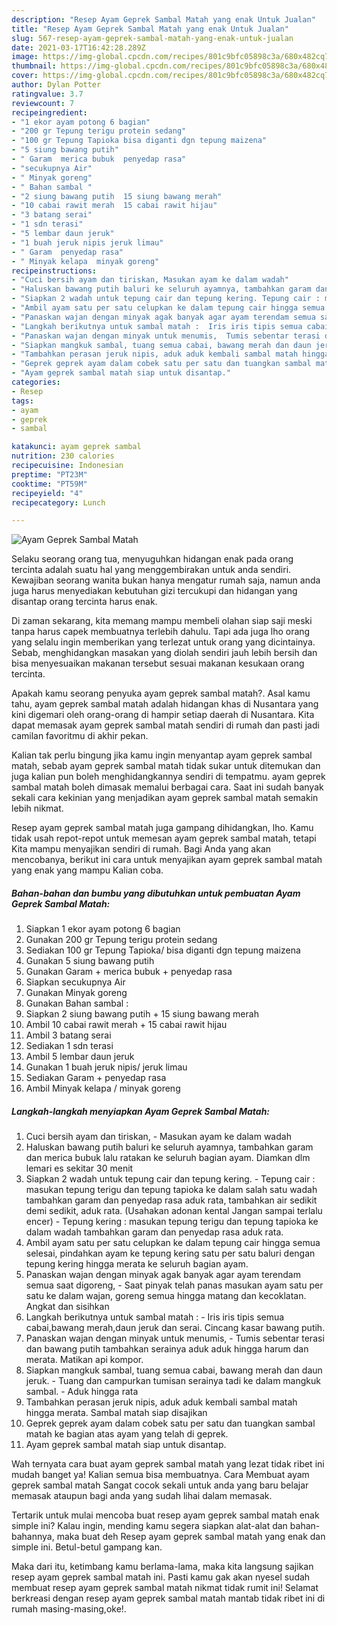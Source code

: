 ```yaml
---
description: "Resep Ayam Geprek Sambal Matah yang enak Untuk Jualan"
title: "Resep Ayam Geprek Sambal Matah yang enak Untuk Jualan"
slug: 567-resep-ayam-geprek-sambal-matah-yang-enak-untuk-jualan
date: 2021-03-17T16:42:28.289Z
image: https://img-global.cpcdn.com/recipes/801c9bfc05898c3a/680x482cq70/ayam-geprek-sambal-matah-foto-resep-utama.jpg
thumbnail: https://img-global.cpcdn.com/recipes/801c9bfc05898c3a/680x482cq70/ayam-geprek-sambal-matah-foto-resep-utama.jpg
cover: https://img-global.cpcdn.com/recipes/801c9bfc05898c3a/680x482cq70/ayam-geprek-sambal-matah-foto-resep-utama.jpg
author: Dylan Potter
ratingvalue: 3.7
reviewcount: 7
recipeingredient:
- "1 ekor ayam potong 6 bagian"
- "200 gr Tepung terigu protein sedang"
- "100 gr Tepung Tapioka bisa diganti dgn tepung maizena"
- "5 siung bawang putih"
- " Garam  merica bubuk  penyedap rasa"
- "secukupnya Air"
- " Minyak goreng"
- " Bahan sambal "
- "2 siung bawang putih  15 siung bawang merah"
- "10 cabai rawit merah  15 cabai rawit hijau"
- "3 batang serai"
- "1 sdn terasi"
- "5 lembar daun jeruk"
- "1 buah jeruk nipis jeruk limau"
- " Garam  penyedap rasa"
- " Minyak kelapa  minyak goreng"
recipeinstructions:
- "Cuci bersih ayam dan tiriskan, Masukan ayam ke dalam wadah"
- "Haluskan bawang putih baluri ke seluruh ayamnya, tambahkan garam dan merica bubuk lalu ratakan ke seluruh bagian ayam. Diamkan dlm lemari es sekitar 30 menit"
- "Siapkan 2 wadah untuk tepung cair dan tepung kering. Tepung cair : masukan tepung terigu dan tepung tapioka ke dalam salah satu wadah tambahkan garam dan penyedap rasa aduk rata, tambahkan air sedikit demi sedikit, aduk rata. (Usahakan adonan kental Jangan sampai terlalu encer)  Tepung kering : masukan tepung terigu dan tepung tapioka ke dalam wadah tambahkan garam dan penyedap rasa aduk rata."
- "Ambil ayam satu per satu celupkan ke dalam tepung cair hingga semua selesai, pindahkan ayam ke tepung kering satu per satu baluri dengan tepung kering hingga merata ke seluruh bagian ayam."
- "Panaskan wajan dengan minyak agak banyak agar ayam terendam semua saat digoreng, Saat pinyak telah panas masukan ayam satu per satu ke dalam wajan, goreng semua hingga matang dan kecoklatan. Angkat dan sisihkan"
- "Langkah berikutnya untuk sambal matah :  Iris iris tipis semua cabai,bawang merah,daun jeruk dan serai. Cincang kasar bawang putih."
- "Panaskan wajan dengan minyak untuk menumis,  Tumis sebentar terasi dan bawang putih tambahkan serainya aduk aduk hingga harum dan merata. Matikan api kompor."
- "Siapkan mangkuk sambal, tuang semua cabai, bawang merah dan daun jeruk. Tuang dan campurkan tumisan serainya tadi ke dalam mangkuk sambal. Aduk hingga rata"
- "Tambahkan perasan jeruk nipis, aduk aduk kembali sambal matah hingga merata. Sambal matah siap disajikan"
- "Geprek geprek ayam dalam cobek satu per satu dan tuangkan sambal matah ke bagian atas ayam yang telah di geprek."
- "Ayam geprek sambal matah siap untuk disantap."
categories:
- Resep
tags:
- ayam
- geprek
- sambal

katakunci: ayam geprek sambal 
nutrition: 230 calories
recipecuisine: Indonesian
preptime: "PT23M"
cooktime: "PT59M"
recipeyield: "4"
recipecategory: Lunch

---
```



![Ayam Geprek Sambal Matah](https://img-global.cpcdn.com/recipes/801c9bfc05898c3a/680x482cq70/ayam-geprek-sambal-matah-foto-resep-utama.jpg)

Selaku seorang orang tua, menyuguhkan hidangan enak pada orang tercinta adalah suatu hal yang menggembirakan untuk anda sendiri. Kewajiban seorang  wanita bukan hanya mengatur rumah saja, namun anda juga harus menyediakan kebutuhan gizi tercukupi dan hidangan yang disantap orang tercinta harus enak.

Di zaman  sekarang, kita memang mampu membeli olahan siap saji meski tanpa harus capek membuatnya terlebih dahulu. Tapi ada juga lho orang yang selalu ingin memberikan yang terlezat untuk orang yang dicintainya. Sebab, menghidangkan masakan yang diolah sendiri jauh lebih bersih dan bisa menyesuaikan makanan tersebut sesuai makanan kesukaan orang tercinta. 



Apakah kamu seorang penyuka ayam geprek sambal matah?. Asal kamu tahu, ayam geprek sambal matah adalah hidangan khas di Nusantara yang kini digemari oleh orang-orang di hampir setiap daerah di Nusantara. Kita dapat memasak ayam geprek sambal matah sendiri di rumah dan pasti jadi camilan favoritmu di akhir pekan.

Kalian tak perlu bingung jika kamu ingin menyantap ayam geprek sambal matah, sebab ayam geprek sambal matah tidak sukar untuk ditemukan dan juga kalian pun boleh menghidangkannya sendiri di tempatmu. ayam geprek sambal matah boleh dimasak memalui berbagai cara. Saat ini sudah banyak sekali cara kekinian yang menjadikan ayam geprek sambal matah semakin lebih nikmat.

Resep ayam geprek sambal matah juga gampang dihidangkan, lho. Kamu tidak usah repot-repot untuk memesan ayam geprek sambal matah, tetapi Kita mampu menyajikan sendiri di rumah. Bagi Anda yang akan mencobanya, berikut ini cara untuk menyajikan ayam geprek sambal matah yang enak yang mampu Kalian coba.

<!--inarticleads1-->

##### Bahan-bahan dan bumbu yang dibutuhkan untuk pembuatan Ayam Geprek Sambal Matah:

1. Siapkan 1 ekor ayam potong 6 bagian
1. Gunakan 200 gr Tepung terigu protein sedang
1. Sediakan 100 gr Tepung Tapioka/ bisa diganti dgn tepung maizena
1. Gunakan 5 siung bawang putih
1. Gunakan  Garam + merica bubuk + penyedap rasa
1. Siapkan secukupnya Air
1. Gunakan  Minyak goreng
1. Gunakan  Bahan sambal :
1. Siapkan 2 siung bawang putih + 15 siung bawang merah
1. Ambil 10 cabai rawit merah + 15 cabai rawit hijau
1. Ambil 3 batang serai
1. Sediakan 1 sdn terasi
1. Ambil 5 lembar daun jeruk
1. Gunakan 1 buah jeruk nipis/ jeruk limau
1. Sediakan  Garam + penyedap rasa
1. Ambil  Minyak kelapa / minyak goreng




<!--inarticleads2-->

##### Langkah-langkah menyiapkan Ayam Geprek Sambal Matah:

1. Cuci bersih ayam dan tiriskan, - Masukan ayam ke dalam wadah
1. Haluskan bawang putih baluri ke seluruh ayamnya, tambahkan garam dan merica bubuk lalu ratakan ke seluruh bagian ayam. Diamkan dlm lemari es sekitar 30 menit
1. Siapkan 2 wadah untuk tepung cair dan tepung kering. - Tepung cair : masukan tepung terigu dan tepung tapioka ke dalam salah satu wadah tambahkan garam dan penyedap rasa aduk rata, tambahkan air sedikit demi sedikit, aduk rata. (Usahakan adonan kental Jangan sampai terlalu encer)  - Tepung kering : masukan tepung terigu dan tepung tapioka ke dalam wadah tambahkan garam dan penyedap rasa aduk rata.
1. Ambil ayam satu per satu celupkan ke dalam tepung cair hingga semua selesai, pindahkan ayam ke tepung kering satu per satu baluri dengan tepung kering hingga merata ke seluruh bagian ayam.
1. Panaskan wajan dengan minyak agak banyak agar ayam terendam semua saat digoreng, - Saat pinyak telah panas masukan ayam satu per satu ke dalam wajan, goreng semua hingga matang dan kecoklatan. Angkat dan sisihkan
1. Langkah berikutnya untuk sambal matah :  - Iris iris tipis semua cabai,bawang merah,daun jeruk dan serai. Cincang kasar bawang putih.
1. Panaskan wajan dengan minyak untuk menumis,  - Tumis sebentar terasi dan bawang putih tambahkan serainya aduk aduk hingga harum dan merata. Matikan api kompor.
1. Siapkan mangkuk sambal, tuang semua cabai, bawang merah dan daun jeruk. - Tuang dan campurkan tumisan serainya tadi ke dalam mangkuk sambal. - Aduk hingga rata
1. Tambahkan perasan jeruk nipis, aduk aduk kembali sambal matah hingga merata. Sambal matah siap disajikan
1. Geprek geprek ayam dalam cobek satu per satu dan tuangkan sambal matah ke bagian atas ayam yang telah di geprek.
1. Ayam geprek sambal matah siap untuk disantap.




Wah ternyata cara buat ayam geprek sambal matah yang lezat tidak ribet ini mudah banget ya! Kalian semua bisa membuatnya. Cara Membuat ayam geprek sambal matah Sangat cocok sekali untuk anda yang baru belajar memasak ataupun bagi anda yang sudah lihai dalam memasak.

Tertarik untuk mulai mencoba buat resep ayam geprek sambal matah enak simple ini? Kalau ingin, mending kamu segera siapkan alat-alat dan bahan-bahannya, maka buat deh Resep ayam geprek sambal matah yang enak dan simple ini. Betul-betul gampang kan. 

Maka dari itu, ketimbang kamu berlama-lama, maka kita langsung sajikan resep ayam geprek sambal matah ini. Pasti kamu gak akan nyesel sudah membuat resep ayam geprek sambal matah nikmat tidak rumit ini! Selamat berkreasi dengan resep ayam geprek sambal matah mantab tidak ribet ini di rumah masing-masing,oke!.

